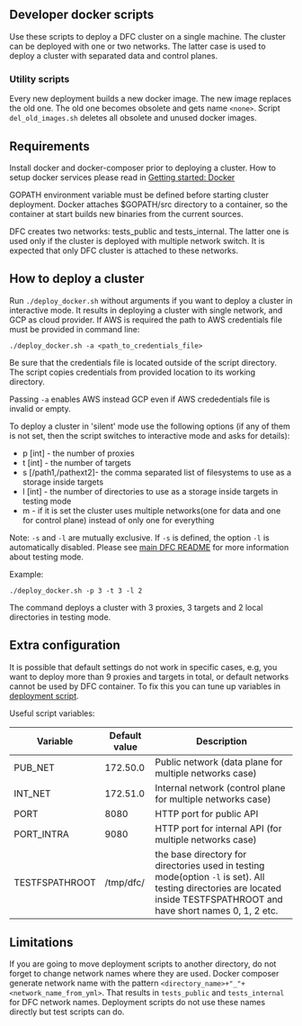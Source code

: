 ## Developer docker scripts

Use these scripts to deploy a DFC cluster on a single machine. The cluster can be deployed with one or two networks. The latter case is used to deploy a cluster with separated data and control planes.

### Utility scripts

Every new deployment builds a new docker image. The new image replaces the old one. The old one becomes obsolete and gets name `<none>`. Script `del_old_images.sh` deletes all obsolete and unused docker images.

## Requirements

Install docker and docker-composer prior to deploying a cluster. How to setup docker services please read in [Getting started: Docker](docker/README.md)

GOPATH environment variable must be defined before starting cluster deployment. Docker attaches $GOPATH/src directory to a container, so the container at start builds new binaries from the current sources.

DFC creates two networks: tests_public and tests_internal. The latter one is used only if the cluster is deployed with multiple network switch. It is expected that only DFC cluster is attached to these networks.

## How to deploy a cluster

Run `./deploy_docker.sh` without arguments if you want to deploy a cluster in interactive mode. It results in deploying a cluster with single network, and GCP as cloud provider. If AWS is required the path to AWS credentials file must be provided in command line:

```
./deploy_docker.sh -a <path_to_credentials_file>
```

Be sure that the credentials file is located outside of the script directory. The script copies credentials from provided location to its working directory.

Passing `-a` enables AWS instead GCP even if AWS crededentials file is invalid or empty.

To deploy a cluster in 'silent' mode use the following options (if any of them is not set, then the script switches to interactive mode and asks for details):

- p [int] - the number of proxies
- t [int] - the number of targets
- s [/path1,/pathext2]- the comma separated list of filesystems to use as a storage inside targets
- l [int] - the number of directories to use as a storage inside targets in testing mode
- m - if it is set the cluster uses multiple networks(one for data and one for control plane) instead of only one for everything

Note: `-s` and `-l` are mutually exclusive. If `-s` is defined, the option `-l` is automatically disabled. Please see [main DFC README](/README.md#configuration) for more information about testing mode.

Example:
```
./deploy_docker.sh -p 3 -t 3 -l 2
```
The command deploys a cluster with 3 proxies, 3 targets and 2 local directories in testing mode.

## Extra configuration

It is possible that default settings do not work in specific cases, e.g, you want to deploy more than 9 proxies and targets in total, or default networks cannot be used by DFC container. To fix this you can tune up variables in [deployment script](docker/tests/deploy_docker.sh).

Useful script variables:

| Variable | Default value | Description |
|---|---|---|
| PUB_NET | 172.50.0 | Public network (data plane for multiple networks case) |
| INT_NET | 172.51.0 | Internal network (control plane for multiple networks case) |
| PORT | 8080 | HTTP port for public API |
| PORT_INTRA | 9080 | HTTP port for internal API (for multiple networks case) |
| TESTFSPATHROOT | /tmp/dfc/ | the base directory for directories used in testing mode(option `-l` is set). All testing directories are located inside TESTFSPATHROOT and have short names 0, 1, 2 etc. |

## Limitations

If you are going to move deployment scripts to another directory, do not forget to change network names where they are used. Docker composer generate network name with the pattern `<directory_name>+"_"+<network_name_from_yml>`. That results in `tests_public` and `tests_internal` for DFC network names. Deployment scripts do not use these names directly but test scripts can do.

